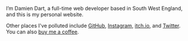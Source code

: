 <!--
  # Copyright (C) 2022 Damien Dart, <damiendart@pobox.com>.
  # This file is distributed under the MIT licence. For more
  # information, please refer to the accompanying "LICENCE" file.

  description: 'Visit the personal website of Damien Dart, a full-time web developer based in South West England.'
  metaTitle: "Damien Dart's Personal Website"
  title: 'Hello!'
  twigTemplate: '.templates/base-markdown.html.twig'
-->

I’m Damien Dart, a full-time web developer based in South West England,
and this is my personal website.

Other places I've polluted include [GitHub][], [Instagram][],
[itch.io][], and [Twitter][]. You can also [buy me a coffee][].

  [Instagram]: <https://www.instagram.com/damiendart/>
  [itch.io]: <https://damiendart.itch.io/>
  [GitHub]: <https://github.com/damiendart>
  [Twitter]: <https://twitter.com/damiendart>
  [buy me a coffee]: <https://www.buymeacoffee.com/damiendart>
